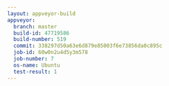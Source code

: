 ```yaml
---
layout: appveyor-build
appveyor:
  branch: master
  build-id: 47719586
  build-number: 519
  commit: 338297d50a63e6d879e85003f6e73856da0c895c
  job-id: 60w0n2u4d5y3m578
  job-number: 7
  os-name: Ubuntu
  test-result: 1
---
```

